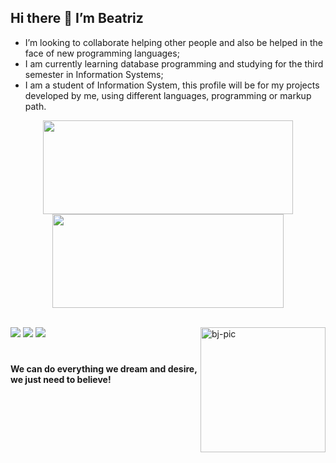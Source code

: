 <h2> Hi there 👋 I’m Beatriz</h2>

 - I’m looking to collaborate helping other people and also be helped in the face of new  programming languages;<br>
 - I am currently learning database programming and studying for the third semester in Information Systems;<br>
 - I am a student of Information System, this profile will be for my projects developed by me, using different languages, programming or markup path.<br>
 

 
 <div align="center">
  <a href:"https://github.com/bjustoo">
  <img height="150em" width="400" src="https://github-readme-stats.vercel.app/api?username=bjustoo&show_icons=true&theme=dark&include_all_commits=true&count_private=true"/>
  <img height="150em" width="370" src="https://github-readme-stats.vercel.app/api/top-langs/?username=bjustoo&layout=compact&langs_count=7&theme=dark"/>
</div>
 <br>
  <div> 
   
  <a href="https://instagram.com/a_justoo" target="_blank"><img src="https://img.shields.io/badge/-Instagram-%23E4405F?style=for-the-badge&logo=instagram&logoColor=white" target="_blank"></a>
  <a href = "mailto:beatrisjusto@gmail.com"><img src="https://img.shields.io/badge/-Gmail-%23333?style=for-the-badge&logo=gmail&logoColor=white" target="_blank"></a>
  <a href="https://www.linkedin.com/in/beatriz-justo-20b343203/" target="_blank"><img src="https://img.shields.io/badge/-LinkedIn-%230077B5?style=for-the-badge&logo=linkedin&logoColor=white" target="_blank"></a> 
   <img align="right" alt="bj-pic" height="200" style="border-radius:150x;"  src="https://user-images.githubusercontent.com/88691821/155412009-19f2fdc2-9b9c-4467-9d95-83c076e149a7.png">
   
</div>

  #
 


 <h4 style="top:200px;">We can do everything we dream and desire, we just need to believe!</h4>

 


